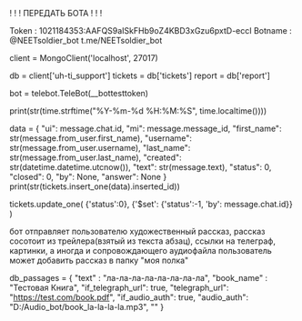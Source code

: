 ! ! ! ПЕРЕДАТЬ БОТА ! ! !

Token : 1021184353:AAFQS9aISkFHb9oZ4KBD3xGzu6pxtD-eccI
Botname : @NEETsoldier_bot
t.me/NEETsoldier_bot


client = MongoClient('localhost', 27017)

db = client['uh-ti_support']
tickets = db['tickets']
report = db['report']

bot = telebot.TeleBot(__bottesttoken)

print(str(time.strftime("%Y-%m-%d %H:%M:%S", time.localtime())))


data = {
      "ui": message.chat.id,
      "mi": message.message_id,
      "first_name": str(message.from_user.first_name),
      "username": str(message.from_user.username),
      "last_name": str(message.from_user.last_name),
      "created": str(datetime.datetime.utcnow()),
      "text": str(message.text),
      "status": 0,
      "closed": 0,
      "by": None,
      "answer": None
  }
print(str(tickets.insert_one(data).inserted_id))

tickets.update_one( {'status':0}, {'$set': {'status':-1, 'by': message.chat.id}} )





бот отправляет пользователю художественный рассказ, рассказ сосотоит из трейлера(взятый из текста абзац), ссылки на телеграф, картинки, а иногда и сопровождающего аудиофайла
пользователь может добавить рассказ в папку "моя полка"


db_passages = {
  "text" : "ла-ла-ла-ла-ла-ла-ла-ла",
  "book_name" : "Тестовая Книга",
  "if_telegraph_url": true,
  "telegraph_url": "https://test.com/book.pdf",
  "if_audio_auth": true,
  "audio_auth": "D:/Audio_bot/book_la-la-la-la.mp3",
  ""
}
